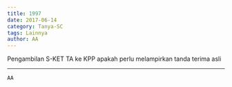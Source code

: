 ```yaml
---
title: 1997
date: 2017-06-14
category: Tanya-SC
tags: Lainnya
author: AA
---
```


Pengambilan S-KET TA ke KPP apakah perlu melampirkan tanda terima asli

---



`AA`
